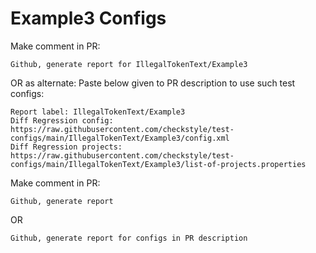 # Example3 Configs
Make comment in PR:
```
Github, generate report for IllegalTokenText/Example3
```
OR as alternate:
Paste below given to PR description to use such test configs:
```
Report label: IllegalTokenText/Example3
Diff Regression config: https://raw.githubusercontent.com/checkstyle/test-configs/main/IllegalTokenText/Example3/config.xml
Diff Regression projects: https://raw.githubusercontent.com/checkstyle/test-configs/main/IllegalTokenText/Example3/list-of-projects.properties
```
Make comment in PR:
```
Github, generate report
```
OR
```
Github, generate report for configs in PR description
```
